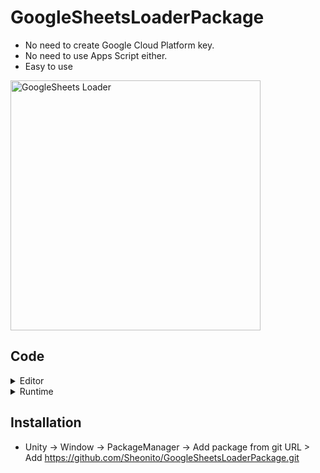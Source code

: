 # GoogleSheetsLoaderPackage
- No need to create Google Cloud Platform key.
- No need to use Apps Script either.
- Easy to use <br>
<img src=https://github.com/user-attachments/assets/7ca07883-3f30-4a38-80eb-902d4776429d alt="GoogleSheets Loader" width="400"/> 

## Code
<details>
  <summary>Editor</summary>

  - [GoogleSheetEditor](Scripts/GoogleSheetEditor.cs) - Main <br><br>
  - [GoogleSheetDataContainer](Scripts/GoogleSheetDataContainer.cs) - 불러올 GoogleSheets 데이터 컨테이너 <br><br>
  - [GoogleSheetResponse](Scripts/GoogleSheetResponse.cs) - GoogleSheets에서 로드한 Response <br><br>
  - [GoogleSheetDefine](Scripts/GoogleSheetDefine.cs) - Define

</details>

<details>
  <summary>Runtime</summary>

  - [GoogleSheetLoader](Scripts/Scripts/GoogleSheetLoader.cs) - Json 변환 및 저장



</details>

## Installation
  - Unity -> Window -> PackageManager -> Add package from git URL > Add https://github.com/Sheonito/GoogleSheetsLoaderPackage.git
